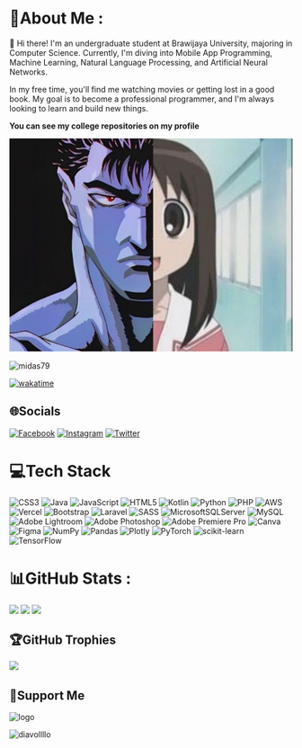 # 💫About Me :
👋 Hi there! I'm an undergraduate student at Brawijaya University, majoring in Computer Science. Currently, I'm diving into Mobile App Programming, Machine Learning, Natural Language Processing, and Artificial Neural Networks.

In my free time, you'll find me watching movies or getting lost in a good book. My goal is to become a professional programmer, and I'm always looking to learn and build new things.

**You can see my college repositories on my profile**

![logo](https://github.com/midas79/midas79/blob/main/halfdead.png)

<p align="left"> <img src="https://komarev.com/ghpvc/?username=midas79&label=Profile%20views&color=0e75b6&style=flat" alt="midas79" /> </p>

[![wakatime](https://wakatime.com/badge/user/e97c6f19-b909-4567-ae12-ae00ebc213f6.svg)](https://wakatime.com/@e97c6f19-b909-4567-ae12-ae00ebc213f6)

## 🌐Socials
[![Facebook](https://img.shields.io/badge/Facebook-%231877F2.svg?logo=Facebook&logoColor=white)](https://facebook.com/diavollllo) [![Instagram](https://img.shields.io/badge/Instagram-%23E4405F.svg?logo=Instagram&logoColor=white)](https://instagram.com/dionsaaurus) [![Twitter](https://img.shields.io/badge/Twitter-%231DA1F2.svg?logo=Twitter&logoColor=white)](https://twitter.com/diavollllo) 

# 💻Tech Stack
![CSS3](https://img.shields.io/badge/css3-%231572B6.svg?style=for-the-badge&logo=css3&logoColor=white) ![Java](https://img.shields.io/badge/java-%23ED8B00.svg?style=for-the-badge&logo=java&logoColor=white) ![JavaScript](https://img.shields.io/badge/javascript-%23323330.svg?style=for-the-badge&logo=javascript&logoColor=%23F7DF1E) ![HTML5](https://img.shields.io/badge/html5-%23E34F26.svg?style=for-the-badge&logo=html5&logoColor=white) ![Kotlin](https://img.shields.io/badge/kotlin-%230095D5.svg?style=for-the-badge&logo=kotlin&logoColor=white) ![Python](https://img.shields.io/badge/python-3670A0?style=for-the-badge&logo=python&logoColor=ffdd54) ![PHP](https://img.shields.io/badge/php-%23777BB4.svg?style=for-the-badge&logo=php&logoColor=white) ![AWS](https://img.shields.io/badge/AWS-%23FF9900.svg?style=for-the-badge&logo=amazon-aws&logoColor=white) ![Vercel](https://img.shields.io/badge/vercel-%23000000.svg?style=for-the-badge&logo=vercel&logoColor=white) ![Bootstrap](https://img.shields.io/badge/bootstrap-%23563D7C.svg?style=for-the-badge&logo=bootstrap&logoColor=white) ![Laravel](https://img.shields.io/badge/laravel-%23FF2D20.svg?style=for-the-badge&logo=laravel&logoColor=white) ![SASS](https://img.shields.io/badge/SASS-hotpink.svg?style=for-the-badge&logo=SASS&logoColor=white) ![MicrosoftSQLServer](https://img.shields.io/badge/Microsoft%20SQL%20Sever-CC2927?style=for-the-badge&logo=microsoft%20sql%20server&logoColor=white) ![MySQL](https://img.shields.io/badge/mysql-%2300f.svg?style=for-the-badge&logo=mysql&logoColor=white) ![Adobe Lightroom](https://img.shields.io/badge/Adobe%20Lightroom-31A8FF.svg?style=for-the-badge&logo=Adobe%20Lightroom&logoColor=white) ![Adobe Photoshop](https://img.shields.io/badge/adobephotoshop-%2331A8FF.svg?style=for-the-badge&logo=adobephotoshop&logoColor=white) ![Adobe Premiere Pro](https://img.shields.io/badge/Adobe%20Premiere%20Pro-9999FF.svg?style=for-the-badge&logo=Adobe%20Premiere%20Pro&logoColor=white) ![Canva](https://img.shields.io/badge/Canva-%2300C4CC.svg?style=for-the-badge&logo=Canva&logoColor=white) 	![Figma](https://img.shields.io/badge/figma-%23F24E1E.svg?style=for-the-badge&logo=figma&logoColor=white) ![NumPy](https://img.shields.io/badge/numpy-%23013243.svg?style=for-the-badge&logo=numpy&logoColor=white) ![Pandas](https://img.shields.io/badge/pandas-%23150458.svg?style=for-the-badge&logo=pandas&logoColor=white) ![Plotly](https://img.shields.io/badge/Plotly-%233F4F75.svg?style=for-the-badge&logo=plotly&logoColor=white) ![PyTorch](https://img.shields.io/badge/PyTorch-%23EE4C2C.svg?style=for-the-badge&logo=PyTorch&logoColor=white) ![scikit-learn](https://img.shields.io/badge/scikit--learn-%23F7931E.svg?style=for-the-badge&logo=scikit-learn&logoColor=white) ![TensorFlow](https://img.shields.io/badge/TensorFlow-%23FF6F00.svg?style=for-the-badge&logo=TensorFlow&logoColor=white)

# 📊GitHub Stats :

<img src="https://github-readme-stats.vercel.app/api?username=midas79&theme=tokyonight&show_icons=true&hide_border=true&count_private=true" style="width: 400px;"/>

<img src="https://github-readme-stats.vercel.app/api/top-langs/?username=midas79&theme=tokyonight&show_icons=true&hide_border=true&layout=compact" style="width: 400px;"/>

<img src="https://github-readme-streak-stats.herokuapp.com/?user=midas79&theme=tokyonight&hide_border=true" style="width: 400px;"/>

## 🏆GitHub Trophies
![](https://github-trophies.vercel.app/?username=midas79&theme=tokyonight&no-frame=true&no-bg=false&margin-w=4)

## 💪Support Me

![logo](https://github.com/midas79/midas79/blob/main/ryan.gif)
<p><a href="https://ko-fi.com/diavollllo"> <img align="left" src="https://cdn.ko-fi.com/cdn/kofi3.png?v=3" height="50" width="210" alt="diavollllo" /></a></p><br><br>
